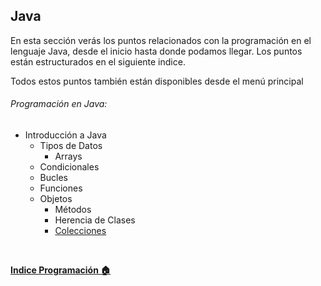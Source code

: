 ## Java

En esta sección verás los puntos relacionados con la programación en el lenguaje Java, desde el inicio hasta donde podamos llegar. Los puntos están estructurados en el siguiente indice. 

Todos estos puntos también están disponibles desde el menú principal

###### Programación en Java:
  - Introducción a Java
    - Tipos de Datos
      - Arrays
    - Condicionales
    - Bucles
    - Funciones
    - Objetos
      - Métodos
      - Herencia de Clases
      - [Colecciones](9%20-%20Colecciones.md)

<br>

**[Indice Programación :house:](../../0%20-%20Indice.md)**